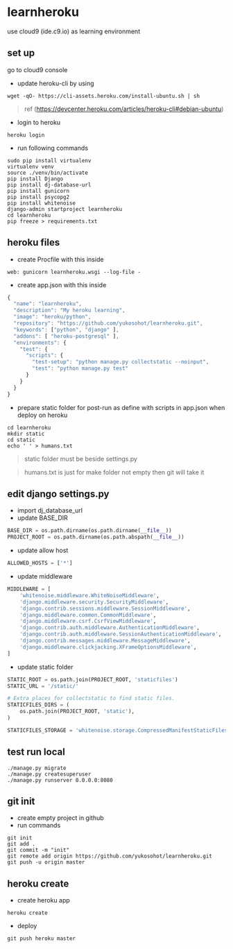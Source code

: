 # learnheroku
use cloud9 (ide.c9.io) as learning environment
## set up
go to cloud9 console
* update heroku-cli by using
```
wget -qO- https://cli-assets.heroku.com/install-ubuntu.sh | sh
```
> ref (https://devcenter.heroku.com/articles/heroku-cli#debian-ubuntu)
* login to heroku
```
heroku login
```
* run following commands
```
sudo pip install virtualenv
virtualenv venv
source ./venv/bin/activate
pip install Django
pip install dj-database-url
pip install gunicorn
pip install psycopg2
pip install whitenoise
django-admin startproject learnheroku
cd learnheroku
pip freeze > requirements.txt
```
## heroku files
* create Procfile with this inside
```
web: gunicorn learnheroku.wsgi --log-file -
```
* create app.json with this inside
```javascript
{
  "name": "learnheroku",
  "description": "My heroku learning",
  "image": "heroku/python",
  "repository": "https://github.com/yukosohot/learnheroku.git",
  "keywords": ["python", "django" ],
  "addons": [ "heroku-postgresql" ],
  "environments": {
    "test": {
      "scripts": {
        "test-setup": "python manage.py collectstatic --noinput",
        "test": "python manage.py test"
      }
    }
  }
}
```
* prepare static folder for post-run as define with scripts in app.json when deploy on heroku
```
cd learnheroku
mkdir static
cd static
echo ' ' > humans.txt
```
> static folder must be beside settings.py

> humans.txt is just for make folder not empty then git will take it
## edit django settings.py
* import dj_database_url
* update BASE_DIR
```python
BASE_DIR = os.path.dirname(os.path.dirname(__file__))
PROJECT_ROOT = os.path.dirname(os.path.abspath(__file__))
```
* update allow host
```python
ALLOWED_HOSTS = ['*']
```
* update middleware
```python
MIDDLEWARE = [
    'whitenoise.middleware.WhiteNoiseMiddleware',
    'django.middleware.security.SecurityMiddleware',
    'django.contrib.sessions.middleware.SessionMiddleware',
    'django.middleware.common.CommonMiddleware',
    'django.middleware.csrf.CsrfViewMiddleware',
    'django.contrib.auth.middleware.AuthenticationMiddleware',
    'django.contrib.auth.middleware.SessionAuthenticationMiddleware',
    'django.contrib.messages.middleware.MessageMiddleware',
    'django.middleware.clickjacking.XFrameOptionsMiddleware',
]
```
* update static folder
```python
STATIC_ROOT = os.path.join(PROJECT_ROOT, 'staticfiles')
STATIC_URL = '/static/'

# Extra places for collectstatic to find static files.
STATICFILES_DIRS = (
    os.path.join(PROJECT_ROOT, 'static'),
)

STATICFILES_STORAGE = 'whitenoise.storage.CompressedManifestStaticFilesStorage'
```
## test run local
```
./manage.py migrate
./manage.py createsuperuser
./manage.py runserver 0.0.0.0:8080
```
## git init
* create empty project in github
* run commands
```
git init
git add .
git commit -m "init"
git remote add origin https://github.com/yukosohot/learnheroku.git
git push -u origin master
```
## heroku create
* create heroku app
```
heroku create
```
* deploy
```
git push heroku master
```
